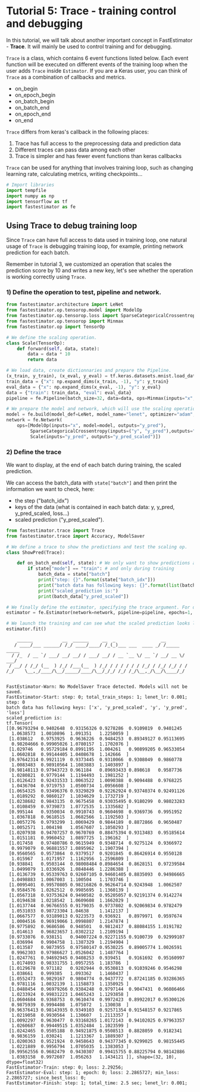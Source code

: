 # Tutorial 5: Trace - training control and debugging

In this tutorial, we will talk about another important concept in FastEstimator - __Trace__. It will mainly be used to control training and for debugging.

`Trace` is a class, which contains 6 event functions listed below. Each event function will be executed on different events of the training loop when the user adds `Trace` inside `Estimator`. If you are a Keras user, you can think of `Trace` as a combination of callbacks and metrics. 
* on_begin
* on_epoch_begin
* on_batch_begin
* on_batch_end
* on_epoch_end
* on_end

`Trace` differs from keras's callback in the following places:
1. Trace has full access to the preprocessing data and prediction data
2. Different traces can pass data among each other
3. Trace is simpler and has fewer event functions than keras callbacks

`Trace` can be used for anything that involves training loop, such as changing learning rate, calculating metrics, writing checkpoints...


```python
# Import libraries
import tempfile
import numpy as np
import tensorflow as tf
import fastestimator as fe
```

## Using Trace to debug training loop

Since `Trace` can have full access to data used in training loop, one natural usage of `Trace` is debugging training loop, for example, printing network prediction for each batch.

Remember in tutorial 3, we customized an operation that scales the prediction score by 10 and writes a new key, let's see whether the operation is working correctly using `Trace`.

### 1) Define the operation to test,  pipeline and network.


```python
from fastestimator.architecture import LeNet
from fastestimator.op.tensorop.model import ModelOp
from fastestimator.op.tensorop.loss import SparseCategoricalCrossentropy
from fastestimator.op.tensorop import Minmax
from fastestimator.op import TensorOp

# We define the scaling operation.
class Scale(TensorOp):
    def forward(self, data, state):
        data = data * 10
        return data

# We load data, create dictionnaries and prepare the Pipeline.
(x_train, y_train), (x_eval, y_eval) = tf.keras.datasets.mnist.load_data()
train_data = {"x": np.expand_dims(x_train, -1), "y": y_train}
eval_data = {"x": np.expand_dims(x_eval, -1), "y": y_eval}
data = {"train": train_data, "eval": eval_data}
pipeline = fe.Pipeline(batch_size=32, data=data, ops=Minmax(inputs="x", outputs="x"))

# We prepare the model and network, which will use the scaling operation.
model = fe.build(model_def=LeNet, model_name="lenet", optimizer="adam", loss_name="loss")
network = fe.Network(
    ops=[ModelOp(inputs="x", model=model, outputs="y_pred"), 
         SparseCategoricalCrossentropy(inputs=("y", "y_pred"),outputs="loss"), 
         Scale(inputs="y_pred", outputs="y_pred_scaled")])
```

### 2) Define the trace
We want to display, at the end of each batch during training, the scaled prediction.

We can access the batch_data with `state["batch"]` and then print the information we want to check, here:
- the step ("batch_idx")
- keys of the data (what is contained in each batch data: y, y_pred, y_pred_scaled, loss...)
- scaled prediction ("y_pred_scaled").


```python
from fastestimator.trace import Trace
from fastestimator.trace import Accuracy, ModelSaver

# We define a trace to show the predictions and test the scaling op.
class ShowPred(Trace):

    def on_batch_end(self, state): # We only want to show predictions at the end of the batch
        if state["mode"] == "train": # and only during training
            batch_data = state["batch"] 
            print("step: {}".format(state["batch_idx"]))
            print("batch data has following keys: {}".format(list(batch_data.keys())))
            print("scaled_prediction is:")
            print(batch_data["y_pred_scaled"])

# We finally define the estimator, specifying the trace argument. For debugging, we only use one epoch with one step.
estimator = fe.Estimator(network=network, pipeline=pipeline, epochs=1, traces=ShowPred(), steps_per_epoch=1)
```


```python
# We launch the training and can see what the scaled prediction looks like.
estimator.fit()
```

        ______           __  ______     __  _                 __            
       / ____/___ ______/ /_/ ____/____/ /_(_)___ ___  ____ _/ /_____  _____
      / /_  / __ `/ ___/ __/ __/ / ___/ __/ / __ `__ \/ __ `/ __/ __ \/ ___/
     / __/ / /_/ (__  ) /_/ /___(__  ) /_/ / / / / / / /_/ / /_/ /_/ / /    
    /_/    \__,_/____/\__/_____/____/\__/_/_/ /_/ /_/\__,_/\__/\____/_/     
                                                                            
    
    FastEstimator-Warn: No ModelSaver Trace detected. Models will not be saved.
    FastEstimator-Start: step: 0; total_train_steps: 1; lenet_lr: 0.001; 
    step: 0
    batch data has following keys: ['x', 'y_pred_scaled', 'y', 'y_pred', 'loss']
    scaled_prediction is:
    tf.Tensor(
    [[0.96793294 0.9402648  0.93156326 0.9278286  0.9109819  0.9401245
      1.0638573  1.0010896  1.091351   1.2250059 ]
     [1.038612   0.9753925  0.9636226  0.9484253  0.89349127 0.95113695
      0.98204666 0.99905026 1.0780157  1.1702076 ]
     [1.029746   0.95729184 0.8991195  1.004261   0.90899205 0.96533054
      1.0602818  0.99144405 1.0408678  1.142666  ]
     [0.97642314 0.9921119  0.9373445  0.9310066  0.9308049  0.9860778
      1.0083483  0.98910564 1.1083883  1.1403897 ]
     [0.98148113 0.97943723 0.961184   0.89693433 0.898618   0.9587736
      1.0280821  0.9779144  1.1194493  1.1981252 ]
     [1.0126423  0.92431533 1.0063522  1.0090388  0.9094488  0.9768225
      1.0436704  0.9719753  1.0500734  1.0956608 ]
     [1.0654325  0.93496376 0.9329829  0.92262924 0.93740374 0.92491126
      1.0189292  0.9860127  1.1034629  1.1732719 ]
     [1.0238682  0.9843135  0.9675458  0.93035495 0.9180299  0.98023283
      1.0108459  0.9739873  1.0772535  1.1335682 ]
     [0.995144   0.9350034  0.9910743  0.9604698  0.9369736  0.9951952
      1.0367818  0.9618515  1.0682566  1.1192503 ]
     [1.0057276  0.9793299  1.0069429  0.9844189  0.8872866  0.9650487
      1.0052571  1.004198   1.0567607  1.1050293 ]
     [1.0207938  0.94707257 0.9670769  0.88475394 0.9313483  0.95185614
      1.0151181  0.9960452  1.0897725  1.196162  ]
     [1.017458   0.97480786 0.9615949  0.9348714  0.9275124  0.9366972
      0.9979079  0.96881557 1.0895962  1.1907394 ]
     [0.9560565  0.9573864  0.9379517  0.9201845  0.86426914 0.9550128
      1.015967   1.0171957  1.1162956  1.2596809 ]
     [0.938841   0.9503144  0.98008484 0.8984654  0.8628151  0.97239584
      1.0499079  1.0336926  1.0848446  1.2286388 ]
     [1.0136739  0.95339763 0.92607105 0.94601405 0.8835093  0.94986665
      1.0498883  1.0067003  1.100504   1.1703746 ]
     [1.0095401  0.99570805 0.98216826 0.96264714 0.9243948  1.0062507
      0.9584576  1.0262512  0.9985695  1.1360139 ]
     [1.0567318  0.93753624 0.9490582  0.95205057 0.92191374 0.9142274
      1.0194638  1.0218542  1.0609608  1.1662029 ]
     [1.0137744  0.96766555 0.9179035  0.9737802  0.92069834 0.9782479
      1.0531033  0.98723304 1.04638    1.1412137 ]
     [1.0667577  0.93189013 0.9223573  0.936921   0.8979971  0.9597674
      1.0004516  0.96919066 1.0998807  1.2147874 ]
     [0.9775892  0.9686586  0.948501   0.9812417  0.88084155 1.0191782
      1.014613   0.96823657 1.0302212  1.2109194 ]
     [0.9733076  0.938151   0.94007224 0.92271155 0.9100739  0.92999107
      1.036994   0.9904758  1.1387329  1.2194904 ]
     [1.013587   0.9873955  0.97580147 0.9530225  0.89005774 1.0026591
      0.9962303  0.97986627 1.0526042  1.1487764 ]
     [1.0247761  0.94692945 0.9408253  0.939451   0.9161692  0.95160997
      1.0174093  0.98331755 1.0957255  1.183786  ]
     [1.0129678  0.971182   0.9202944  0.9530813  0.91039246 0.9546298
      1.038661   0.999385   1.093362   1.1460437 ]
     [1.0552473  0.9829167  0.9804774  0.9437772  0.87241185 0.93286365
      0.9781116  1.0032139  1.1158873  1.1350925 ]
     [1.0488454  0.96979266 0.9384248  0.9797144  0.9047431  0.96086466
      1.0233924  0.99831223 1.0465243  1.1293858 ]
     [1.0604684  0.9368753  0.9610474  0.9972423  0.89922017 0.95300126
      0.9875939  0.9994408  1.075072   1.130038  ]
     [0.96376413 0.98143935 0.9349103  0.92571354 0.91548157 0.9217865
      1.0219058  0.9930564  1.130607   1.2113357 ]
     [1.0092297  0.9630477  0.93168265 1.0172143  0.94102025 0.97963357
      1.0260687  0.99449515 1.0352484  1.1023599 ]
     [1.0242465  0.9505188  0.94921875 0.9508513  0.8828059  0.9182341
      0.9836159  1.030241   1.1213367  1.1889307 ]
     [1.0200363  0.9521924  0.9458643  0.94377345 0.9299025  0.98155445
      1.0221889  0.9956794  1.0705035  1.1383053 ]
     [0.99562556 0.9682479  0.9430307  0.99415755 0.88225794 0.98142886
      1.0383158  0.9972607  1.056263   1.1434121 ]], shape=(32, 10), dtype=float32)
    FastEstimator-Train: step: 0; loss: 2.29256; 
    FastEstimator-Eval: step: 1; epoch: 0; loss: 2.2865727; min_loss: 2.2865727; since_best_loss: 0; 
    FastEstimator-Finish: step: 1; total_time: 2.5 sec; lenet_lr: 0.001; 

